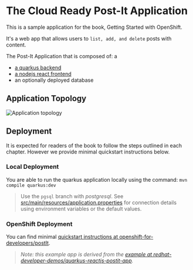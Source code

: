 # The Cloud Ready Post-It Application
This is a sample application for the book, Getting Started with OpenShift.

It's a web app that allows users to `list, add, and delete` posts with content.

The Post-It Application that is composed of: a
- [a quarkus backend](https://github.com/openshift-for-developers/quarkus-backend)
- [a nodejs react frontend](https://github.com/openshift-for-developers/nodejs-frontend)
- an optionally deployed database

## Application Topology
![Application topology](topology.png "Application Topology")

## Deployment
It is expected for readers of the book to follow the steps outlined in each chapter.  However we provide minimal quickstart instructions below.

### Local Deployment
You are able to run the quarkus application locally using the command:
`mvn compile quarkus:dev`

> Use the `pgsql` branch with *postgresql*.  See [src/main/resources/application.properties](https://github.com/openshift-for-developers/quarkus-backend/blob/main/src/main/resources/application.properties) for connection details using environment variables or the default values.

### OpenShift Deployment
You can find minimal [quickstart instructions at openshift-for-developers/postIt](https://github.com/openshift-for-developers/postIt).

> *Note: this example app is derived from the [example at redhat-developer-demos/quarkus-reactjs-postit-app](https://github.com/redhat-developer-demos/quarkus-reactjs-postit-app).*
